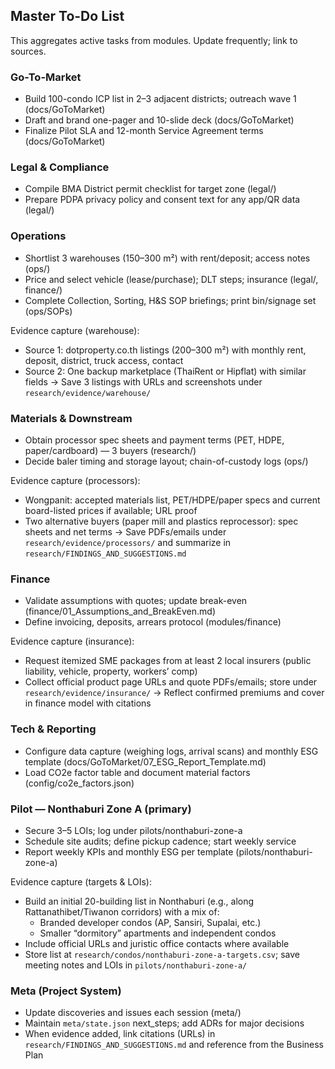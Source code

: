 ## Master To-Do List

This aggregates active tasks from modules. Update frequently; link to sources.

### Go-To-Market
- Build 100-condo ICP list in 2–3 adjacent districts; outreach wave 1 (docs/GoToMarket)
- Draft and brand one-pager and 10-slide deck (docs/GoToMarket)
- Finalize Pilot SLA and 12-month Service Agreement terms (docs/GoToMarket)

### Legal & Compliance
- Compile BMA District permit checklist for target zone (legal/)
- Prepare PDPA privacy policy and consent text for any app/QR data (legal/)

### Operations
- Shortlist 3 warehouses (150–300 m²) with rent/deposit; access notes (ops/)
- Price and select vehicle (lease/purchase); DLT steps; insurance (legal/, finance/)
- Complete Collection, Sorting, H&S SOP briefings; print bin/signage set (ops/SOPs)

Evidence capture (warehouse):
- Source 1: dotproperty.co.th listings (200–300 m²) with monthly rent, deposit, district, truck access, contact
- Source 2: One backup marketplace (ThaiRent or Hipflat) with similar fields
-> Save 3 listings with URLs and screenshots under `research/evidence/warehouse/`

### Materials & Downstream
- Obtain processor spec sheets and payment terms (PET, HDPE, paper/cardboard) — 3 buyers (research/)
- Decide baler timing and storage layout; chain-of-custody logs (ops/)

Evidence capture (processors):
- Wongpanit: accepted materials list, PET/HDPE/paper specs and current board-listed prices if available; URL proof
- Two alternative buyers (paper mill and plastics reprocessor): spec sheets and net terms
-> Save PDFs/emails under `research/evidence/processors/` and summarize in `research/FINDINGS_AND_SUGGESTIONS.md`

### Finance
- Validate assumptions with quotes; update break-even (finance/01_Assumptions_and_BreakEven.md)
- Define invoicing, deposits, arrears protocol (modules/finance)

Evidence capture (insurance):
- Request itemized SME packages from at least 2 local insurers (public liability, vehicle, property, workers’ comp)
- Collect official product page URLs and quote PDFs/emails; store under `research/evidence/insurance/`
-> Reflect confirmed premiums and cover in finance model with citations

### Tech & Reporting
- Configure data capture (weighing logs, arrival scans) and monthly ESG template (docs/GoToMarket/07_ESG_Report_Template.md)
- Load CO2e factor table and document material factors (config/co2e_factors.json)

### Pilot — Nonthaburi Zone A (primary)
- Secure 3–5 LOIs; log under pilots/nonthaburi-zone-a
- Schedule site audits; define pickup cadence; start weekly service
- Report weekly KPIs and monthly ESG per template (pilots/nonthaburi-zone-a)

Evidence capture (targets & LOIs):
- Build an initial 20-building list in Nonthaburi (e.g., along Rattanathibet/Tiwanon corridors) with a mix of:
  - Branded developer condos (AP, Sansiri, Supalai, etc.)
  - Smaller “dormitory” apartments and independent condos
- Include official URLs and juristic office contacts where available
- Store list at `research/condos/nonthaburi-zone-a-targets.csv`; save meeting notes and LOIs in `pilots/nonthaburi-zone-a/`

### Meta (Project System)
- Update discoveries and issues each session (meta/)
- Maintain `meta/state.json` next_steps; add ADRs for major decisions
 - When evidence added, link citations (URLs) in `research/FINDINGS_AND_SUGGESTIONS.md` and reference from the Business Plan


